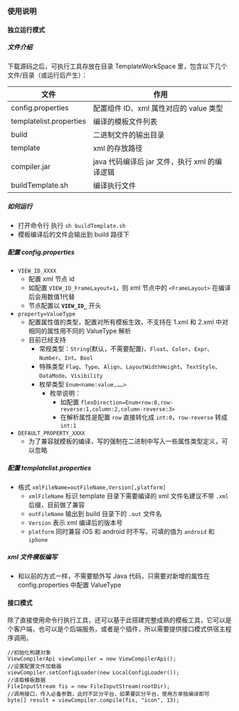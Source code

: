### 使用说明

#### 独立运行模式

##### 文件介绍

下载源码之后，可执行工具存放在目录 TemplateWorkSpace 里，包含以下几个文件/目录（或运行后产生）：

| 文件                      | 作用                        |
| ----------------------- | ------------------------- |
| config.properties       | 配置组件 ID、xml 属性对应的 value 类型    |
| templatelist.properties | 编译的模板文件列表               |
| build                   | 二进制文件的输出目录                |
| template                | xml 的存放路径                  |
| compiler.jar            | java 代码编译后 jar 文件，执行 xml 的编译逻辑 |
| buildTemplate.sh        | 编译执行文件                    |

##### 如何运行

- 打开命令行 执行 `sh buildTemplate.sh`
- 模板编译后的文件会输出到 build 路径下

##### 配置 config.properties

- `VIEW_ID_XXXX`
  - 配置 xml 节点 id
  - 如配置 `VIEW_ID_FrameLayout=1`，则 xml 节点中的 `<FrameLayout>` 在编译后会用数值1代替
  - 节点配置以 **`VIEW_ID_`** 开头
- `property=ValueType`
  - 配置属性值的类型，配置对所有模板生效，不支持在 1.xml 和 2.xml 中对相同的属性用不同的 ValueType 解析
  - 目前已经支持
    - 常规类型：`String`(默认，不需要配置)、`Float`、`Color`、`Expr`、`Number`、`Int`、`Bool`
    - 特殊类型 `Flag`、`Type`、`Align`、`LayoutWidthHeight`、`TextStyle`、`DataMode`、`Visibility`
    - 枚举类型 `Enum<name:value,……>`
	  - 枚举说明：
	    - 如配置 `flexDirection=Enum<row:0,row-reverse:1,column:2,column-reverse:3>`
	    - 在解析属性是配置 `row` 直接转化成 `int:0`，`row-reverse` 转成 `int:1`
- `DEFAULT_PROPERTY_XXXX`
  - 为了兼容就模板的编译，写的强制在二进制中写入一些属性类型定义，可以忽略

##### 配置 templatelist.properties

- 格式 `xmlFileName=outFileName,Version[,platform]`
  - `xmlFileName` 标识 template 目录下需要编译的 xml 文件名建议不带 `.xml` 后缀，目前做了兼容
  - `outFileName` 输出到 build 目录下的 `.out` 文件名
  - `Version` 表示 xml 编译后的版本号
  - `platform` 同时兼容 iOS 和 android 时不写，可填的值为 `android` 和`iphone`

##### xml 文件模板编写

- 和以前的方式一样，不需要额外写 Java 代码，只需要对新增的属性在config.properties 中配置 ValueType

#### 接口模式

除了直接使用命令行执行工具，还可以基于此搭建完整成熟的模板工具，它可以是个客户端，也可以是个后端服务，或者是个插件，所以需要提供接口模式供宿主程序调用。

```
//初始化构建对象
ViewCompilerApi viewCompiler = new ViewCompilerApi();
//设置配置文件加载器
viewCompiler.setConfigLoader(new LocalConfigLoader());
//读取模板数据
FileInputStream fis = new FileInputStream(rootDir);
//调用接口，传入必备参数，此时不区分平台，如果要区分平台，使用方单独编译即可
byte[] result = viewCompiler.compile(fis, "icon", 13);
```